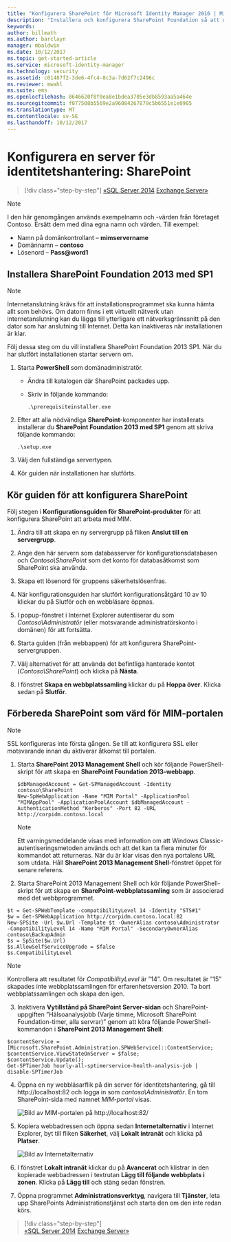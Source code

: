 ```yaml
---
title: "Konfigurera SharePoint för Microsoft Identity Manager 2016 | Microsoft Docs"
description: "Installera och konfigurera SharePoint Foundation så att den kan vara värd för MIM-portalsidan."
keywords: 
author: billmath
ms.author: barclayn
manager: mbaldwin
ms.date: 10/12/2017
ms.topic: get-started-article
ms.service: microsoft-identity-manager
ms.technology: security
ms.assetid: c01487f2-3de6-4fc4-8c3a-7d62f7c2496c
ms.reviewer: mwahl
ms.suite: ems
ms.openlocfilehash: 8646620f8f0ea8e1bdea3705e3db8593aa5a464e
ms.sourcegitcommit: f077508b5569e2a96084267879c5b6551e1e0905
ms.translationtype: MT
ms.contentlocale: sv-SE
ms.lasthandoff: 10/12/2017
---
```

# <a name="set-up-an-identity-management-server-sharepoint"></a>Konfigurera en server för identitetshantering: SharePoint

>[!div class="step-by-step"]
[«SQL Server 2014](prepare-server-sql2014.md)
[Exchange Server»](prepare-server-exchange.md)

> [!NOTE]
> I den här genomgången används exempelnamn och -värden från företaget Contoso. Ersätt dem med dina egna namn och värden. Till exempel:
> - Namn på domänkontrollant – **mimservername**
> - Domännamn – **contoso**
> - Lösenord – **Pass@word1**


## <a name="install-sharepoint-foundation-2013-with-sp1"></a>Installera **SharePoint Foundation 2013 med SP1**

> [!NOTE]
> Internetanslutning krävs för att installationsprogrammet ska kunna hämta allt som behövs. Om datorn finns i ett virtuellt nätverk utan internetanslutning kan du lägga till ytterligare ett nätverksgränssnitt på den dator som har anslutning till Internet. Detta kan inaktiveras när installationen är klar.

Följ dessa steg om du vill installera SharePoint Foundation 2013 SP1. När du har slutfört installationen startar servern om.

1.  Starta **PowerShell** som domänadministratör.

    -   Ändra till katalogen där SharePoint packades upp.

    -   Skriv in följande kommando:

        ```
        .\prerequisiteinstaller.exe
        ```

2.  Efter att alla nödvändiga **SharePoint**-komponenter har installerats installerar du **SharePoint Foundation 2013 med SP1** genom att skriva följande kommando:

    ```
    .\setup.exe
    ```

3.  Välj den fullständiga servertypen.

4.  Kör guiden när installationen har slutförts.

## <a name="run-the-wizard-to-configure-sharepoint"></a>Kör guiden för att konfigurera SharePoint

Följ stegen i **Konfigurationsguiden för SharePoint-produkter** för att konfigurera SharePoint att arbeta med MIM.

1. Ändra till att skapa en ny servergrupp på fliken **Anslut till en servergrupp**.

2. Ange den här servern som databasserver för konfigurationsdatabasen och *Contoso\SharePoint* som det konto för databasåtkomst som SharePoint ska använda.

3. Skapa ett lösenord för gruppens säkerhetslösenfras.

4. När konfigurationsguiden har slutfört konfigurationsåtgärd 10 av 10 klickar du på Slutför och en webbläsare öppnas.

5. I popup-fönstret i Internet Explorer autentiserar du som *Contoso\Administratör* (eller motsvarande administratörskonto i domänen) för att fortsätta.

6. Starta guiden (från webbappen) för att konfigurera SharePoint-servergruppen.

7. Välj alternativet för att använda det befintliga hanterade kontot (*Contoso\SharePoint*) och klicka på **Nästa**.

8. I fönstret **Skapa en webbplatssamling** klickar du på **Hoppa över**.  Klicka sedan på **Slutför**.

## <a name="prepare-sharepoint-to-host-the-mim-portal"></a>Förbereda SharePoint som värd för MIM-portalen

> [!NOTE]
> SSL konfigureras inte första gången. Se till att konfigurera SSL eller motsvarande innan du aktiverar åtkomst till portalen.

1. Starta **SharePoint 2013 Management Shell** och kör följande PowerShell-skript för att skapa en **SharePoint Foundation 2013-webbapp**.

    ```
    $dbManagedAccount = Get-SPManagedAccount -Identity contoso\SharePoint
    New-SpWebApplication -Name "MIM Portal" -ApplicationPool "MIMAppPool" -ApplicationPoolAccount $dbManagedAccount -AuthenticationMethod "Kerberos" -Port 82 -URL http://corpidm.contoso.local
    ```

    > [!NOTE]
    > Ett varningsmeddelande visas med information om att Windows Classic-autentiseringsmetoden används och att det kan ta flera minuter för kommandot att returneras. När du är klar visas den nya portalens URL som utdata. Håll **SharePoint 2013 Management Shell**-fönstret öppet för senare referens.

2. Starta SharePoint 2013 Management Shell och kör följande PowerShell-skript för att skapa en **SharePoint-webbplatssamling** som är associerad med det webbprogrammet.

  ```
  $t = Get-SPWebTemplate -compatibilityLevel 14 -Identity "STS#1"
  $w = Get-SPWebApplication http://corpidm.contoso.local:82
  New-SPSite -Url $w.Url -Template $t -OwnerAlias contoso\Administrator
  -CompatibilityLevel 14 -Name "MIM Portal" -SecondaryOwnerAlias contoso\BackupAdmin
  $s = SpSite($w.Url)
  $s.AllowSelfServiceUpgrade = $false
  $s.CompatibilityLevel
  ```

  > [!NOTE]
  > Kontrollera att resultatet för *CompatibilityLevel* är ”14”. Om resultatet är ”15” skapades inte webbplatssamlingen för erfarenhetsversion 2010. Ta bort webbplatssamlingen och skapa den igen.

3. Inaktivera **Vytillstånd på SharePoint Server-sidan** och SharePoint-uppgiften ”Hälsoanalysjobb (Varje timme, Microsoft SharePoint Foundation-timer, alla servrar)” genom att köra följande PowerShell-kommandon i **SharePoint 2013 Management Shell**:

  ```
  $contentService = [Microsoft.SharePoint.Administration.SPWebService]::ContentService;
  $contentService.ViewStateOnServer = $false;
  $contentService.Update();
  Get-SPTimerJob hourly-all-sptimerservice-health-analysis-job | disable-SPTimerJob
  ```

4. Öppna en ny webbläsarflik på din server för identitetshantering, gå till http://localhost:82 och logga in som *contoso\Administratör*.  En tom SharePoint-sida med namnet *MIM-portal* visas.

    ![Bild av MIM-portalen på http://localhost:82/](media/MIM-DeploySP1.png)

5. Kopiera webbadressen och öppna sedan **Internetalternativ** i Internet Explorer, byt till fliken **Säkerhet**, välj **Lokalt intranät** och klicka på **Platser**.

    ![Bild av Internetalternativ](media/MIM-DeploySP2.png)

6. I fönstret **Lokalt intranät** klickar du på **Avancerat** och klistrar in den kopierade webbadressen i textrutan **Lägg till följande webbplats i zonen**. Klicka på **Lägg till** och stäng sedan fönstren.

7. Öppna programmet **Administrationsverktyg**, navigera till **Tjänster**, leta upp SharePoints Administrationstjänst och starta den om den inte redan körs.

>[!div class="step-by-step"]  
[«SQL Server 2014](prepare-server-sql2014.md)
[Exchange Server»](prepare-server-exchange.md)
